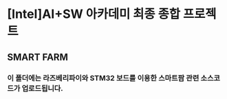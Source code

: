 # [Intel]AI+SW 아카데미 최종 종합 프로젝트

## SMART FARM

### 이 폴더에는 라즈베리파이와 STM32 보드를 이용한 스마트팜 관련 소스코드가 업로드됩니다.